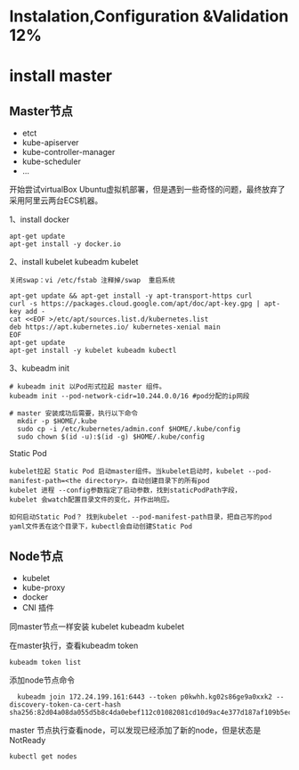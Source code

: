 # Instalation,Configuration &Validation 12%

# install master

## Master节点
- etct
- kube-apiserver
- kube-controller-manager
- kube-scheduler
- ...

开始尝试virtualBox Ubuntu虚拟机部署，但是遇到一些奇怪的问题，最终放弃了采用阿里云两台ECS机器。

  
1、install docker
```
apt-get update
apt-get install -y docker.io
```

2、install kubelet kubeadm kubelet
```
关闭swap：vi /etc/fstab 注释掉/swap  重启系统

apt-get update && apt-get install -y apt-transport-https curl
curl -s https://packages.cloud.google.com/apt/doc/apt-key.gpg | apt-key add -
cat <<EOF >/etc/apt/sources.list.d/kubernetes.list
deb https://apt.kubernetes.io/ kubernetes-xenial main
EOF
apt-get update
apt-get install -y kubelet kubeadm kubectl
```

3、kubeadm init
```
# kubeadm init 以Pod形式拉起 master 组件。
kubeadm init --pod-network-cidr=10.244.0.0/16 #pod分配的ip网段

# master 安装成功后需要，执行以下命令
  mkdir -p $HOME/.kube
  sudo cp -i /etc/kubernetes/admin.conf $HOME/.kube/config
  sudo chown $(id -u):$(id -g) $HOME/.kube/config
```

Static Pod
```
kubelet拉起 Static Pod 启动master组件。当kubelet启动时，kubelet --pod-manifest-path=<the directory>，自动创建目录下的所有pod
kubelet 进程 --config参数指定了启动参数，找到staticPodPath字段，
kubelet 会watch配置目录文件的变化，并作出响应。

如何启动Static Pod？ 找到kubelet --pod-manifest-path目录，把自己写的pod yaml文件丢在这个目录下，kubectl会自动创建Static Pod
```




## Node节点
- kubelet
- kube-proxy
- docker
- CNI 插件


同master节点一样安装 kubelet kubeadm kubelet

在master执行，查看kubeadm token
```
kubeadm token list
```

添加node节点命令
```
  kubeadm join 172.24.199.161:6443 --token p0kwhh.kg02s86ge9a0xxk2 --discovery-token-ca-cert-hash  sha256:82d04a08da055d5b8c4da0ebef112c01082081cd10d9ac4e377d187af109b5ec

```
master 节点执行查看node，可以发现已经添加了新的node，但是状态是NotReady
```
kubectl get nodes
```


